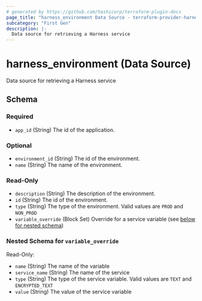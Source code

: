 ```yaml
---
# generated by https://github.com/hashicorp/terraform-plugin-docs
page_title: "harness_environment Data Source - terraform-provider-harness"
subcategory: "First Gen"
description: |-
  Data source for retrieving a Harness service
---
```


# harness_environment (Data Source)

Data source for retrieving a Harness service



<!-- schema generated by tfplugindocs -->
## Schema

### Required

- `app_id` (String) The id of the application.

### Optional

- `environment_id` (String) The id of the environment.
- `name` (String) The name of the environment.

### Read-Only

- `description` (String) The description of the environment.
- `id` (String) The id of the environment.
- `type` (String) The type of the environment. Valid values are `PROD` and `NON_PROD`
- `variable_override` (Block Set) Override for a service variable (see [below for nested schema](#nestedblock--variable_override))

<a id="nestedblock--variable_override"></a>
### Nested Schema for `variable_override`

Read-Only:

- `name` (String) The name of the variable
- `service_name` (String) The name of the service
- `type` (String) The type of the service variable. Valid values are `TEXT` and `ENCRYPTED_TEXT`
- `value` (String) The value of the service variable


